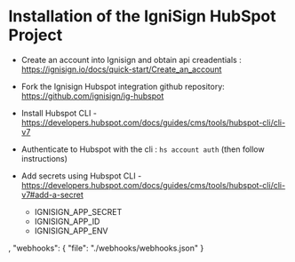 # Installation of the IgniSign HubSpot Project

- Create an account into Ignisign and obtain api creadentials : https://ignisign.io/docs/quick-start/Create_an_account

- Fork the  Ignisign Hubspot integration github repository:  https://github.com/ignisign/ig-hubspot

- Install Hubspot CLI - https://developers.hubspot.com/docs/guides/cms/tools/hubspot-cli/cli-v7
- Authenticate to Hubspot with the cli : `hs account auth` (then follow instructions)

- Add secrets using Hubspot CLI - https://developers.hubspot.com/docs/guides/cms/tools/hubspot-cli/cli-v7#add-a-secret
   - IGNISIGN_APP_SECRET
   - IGNISIGN_APP_ID
   - IGNISIGN_APP_ENV




,
  "webhooks": {
    "file": "./webhooks/webhooks.json"
  }